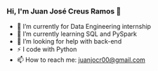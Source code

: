 ### Hi, I'm Juan José Creus Ramos 👋

- 🔭 I’m currently for Data Engineering internship
- 🌱 I’m currently learning SQL and PySpark
- 🤔 I’m looking for help with back-end
- ⚡ I code with Python
- 📫 How to reach me: juanjocr00@gmail.com


